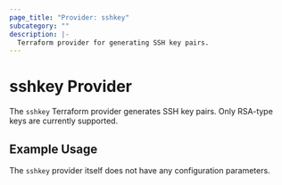 ```yaml
---
page_title: "Provider: sshkey"
subcategory: ""
description: |-
  Terraform provider for generating SSH key pairs.
---
```


# sshkey Provider

The `sshkey` Terraform provider generates SSH key pairs. Only RSA-type keys are
currently supported.

## Example Usage

The `sshkey` provider itself does not have any configuration parameters.
